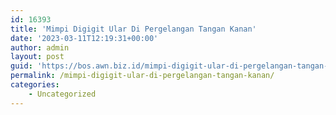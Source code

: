 ```yaml
---
id: 16393
title: 'Mimpi Digigit Ular Di Pergelangan Tangan Kanan'
date: '2023-03-11T12:19:31+00:00'
author: admin
layout: post
guid: 'https://bos.awn.biz.id/mimpi-digigit-ular-di-pergelangan-tangan-kanan/'
permalink: /mimpi-digigit-ular-di-pergelangan-tangan-kanan/
categories:
    - Uncategorized
---
```


